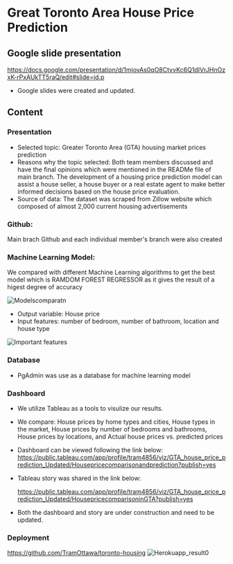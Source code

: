 # Great Toronto Area House Price Prediction

## Google slide presentation

https://docs.google.com/presentation/d/1mjovAs0qO8CtyvKc6Q1dIVrJHnOzxK-rPxAUkTT5raQ/edit#slide=id.p
* Google slides were created and updated.

## Content

### Presentation
* Selected topic: Greater Toronto Area (GTA) housing market prices prediction
* Reasons why the topic selected: Both team members discussed and have the final opinions which were mentioned in the READMe file of main branch. The development of a housing price prediction model can assist a house seller, a house buyer or a real estate agent to make better informed decisions based on the house price evaluation.
* Source of data: The dataset was scraped from Zillow website which composed of almost 2,000 current housing advertisements

### Github: 
Main brach Github and each individual member's branch were also created

### Machine Learning Model: 
We compared with different Machine Learning algorithms to get the best model which is RAMDOM FOREST REGRESSOR as it gives the result of a higest degree of accuracy

![Modelscomparatn](https://user-images.githubusercontent.com/100484606/180690597-67ecaec1-b5f0-47de-9d44-7f1651d95fe4.png)

* Output variable: House price
* Input features: number of bedroom, number of bathroom, location and house type

![Important features](https://user-images.githubusercontent.com/100484606/180692265-69c84304-8956-4d00-aa15-a3e53c3e2db8.png)

### Database
* PgAdmin was use as a database for machine learning model

### Dashboard
* We utilize Tableau as a tools to visulize our results. 
* We compare:
House prices by home types and cities, 
House types in the market, 
House prices by number of bedrooms and bathrooms, 
House prices by locations, and 
Actual house prices vs. predicted prices

* Dashboard can be viewed following the link below:
  https://public.tableau.com/app/profile/tram4856/viz/GTA_house_price_prediction_Updated/Housepricecomparisonandprediction?publish=yes

* Tableau story was shared in the link below:

  https://public.tableau.com/app/profile/tram4856/viz/GTA_house_price_prediction_Updated/HousepricecomparisoninGTA?publish=yes

* Both the dashboard and story are under construction and need to be updated.

### Deployment

https://github.com/TramOttawa/toronto-housing
![Herokuapp_result0](https://user-images.githubusercontent.com/100484606/183279715-5ca22032-868f-413c-839a-d9663d5f1ab2.JPG)





